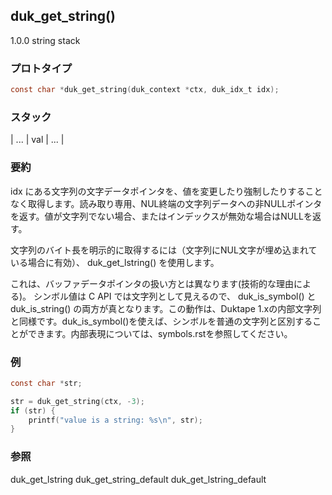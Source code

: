 ## duk_get_string() 

1.0.0 string stack

### プロトタイプ

```c
const char *duk_get_string(duk_context *ctx, duk_idx_t idx);
```

### スタック

| ... | val | ... |

### 要約

idx にある文字列の文字データポインタを、値を変更したり強制したりすることなく取得します。読み取り専用、NUL終端の文字列データへの非NULLポインタを返す。値が文字列でない場合、またはインデックスが無効な場合はNULLを返す。

文字列のバイト長を明示的に取得するには（文字列にNUL文字が埋め込まれている場合に有効）、 duk_get_lstring() を使用します。

これは、バッファデータポインタの扱い方とは異なります(技術的な理由による)。
シンボル値は C API では文字列として見えるので、 duk_is_symbol() と duk_is_string() の両方が真となります。この動作は、Duktape 1.xの内部文字列と同様です。duk_is_symbol()を使えば、シンボルを普通の文字列と区別することができます。内部表現については、symbols.rstを参照してください。

### 例

```c
const char *str;

str = duk_get_string(ctx, -3);
if (str) {
    printf("value is a string: %s\n", str);
}
```

### 参照

duk_get_lstring
duk_get_string_default
duk_get_lstring_default